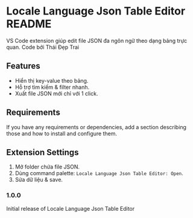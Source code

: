 # Locale Language Json Table Editor README

VS Code extension giúp edit file JSON đa ngôn ngữ theo dạng bảng trực quan.
Code bởi Thái Đẹp Trai

## Features

- Hiển thị key-value theo bảng.
- Hỗ trợ tìm kiếm & filter nhanh.
- Xuất file JSON mới chỉ với 1 click.

## Requirements

If you have any requirements or dependencies, add a section describing those and how to install and configure them.

## Extension Settings

1. Mở folder chứa file JSON.
2. Dùng command palette: `Locale Language Json Table Editor: Open`.
3. Sửa dữ liệu & save.


### 1.0.0

Initial release of Locale Language Json Table Editor
